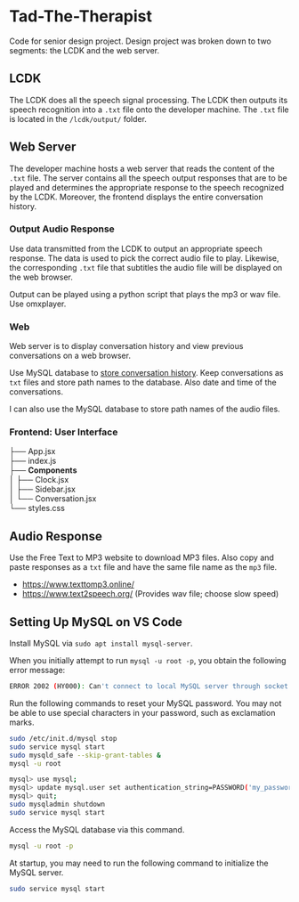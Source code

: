 # Tad-The-Therapist
Code for senior design project. Design project was broken down to
two segments\: the LCDK and the web server.


## LCDK
The LCDK does all the speech signal processing. The LCDK then outputs its speech recognition into a `.txt` file onto the developer machine. The `.txt` file is located in the `/lcdk/output/` folder.


## Web Server
The developer machine hosts a web server that reads the content of the `.txt` file. The server contains all the speech output responses that are to be played and determines the appropriate response to the speech recognized by the LCDK. Moreover, the frontend displays the entire conversation history.


### Output Audio Response
Use data transmitted from the LCDK to output an appropriate speech response. The data is used to pick the correct audio file to play. Likewise, the corresponding `.txt` file that subtitles the audio file will be displayed on the web browser.

Output can be played using a python script that plays the mp3 or wav file. Use omxplayer.

### Web
Web server is to display conversation history and view previous conversations on a web browser.

Use MySQL database to [store conversation
history](https://stackoverflow.com/questions/6472233/can-i-store-images-in-mysql). Keep
conversations as `txt` files and store path names to the
database. Also date and time of the conversations.

I can also use the MySQL database to store path names of the audio
files.


### Frontend: User Interface
├── App.jsx<br/>
├── index.js<br/>
├── **Components**<br/>
│   ├── Clock.jsx<br/>
│   ├── Sidebar.jsx<br/>
│   └── Conversation.jsx<br/>
└── styles.css<br/>


## Audio Response
Use the Free Text to MP3 website to download MP3 files. Also copy and paste responses as a `txt` file and have the same file name as the `mp3` file.
* https://www.texttomp3.online/
* https://www.text2speech.org/ (Provides wav file; choose slow speed)


## Setting Up MySQL on VS Code
Install MySQL via `sudo apt install mysql-server`.

When you initially attempt to run `mysql -u root -p`, you obtain the following error message:
```bash
ERROR 2002 (HY000): Can't connect to local MySQL server through socket '/var/run/mysqld/mysqld.sock' (2)
```

Run the following commands to reset your MySQL password. You may not be able to use special characters in your password, such as exclamation marks.
```bash
sudo /etc/init.d/mysql stop
sudo service mysql start 
sudo mysqld_safe --skip-grant-tables &
mysql -u root

mysql> use mysql;
mysql> update mysql.user set authentication_string=PASSWORD('my_password') where user='root' and host='localhost';
mysql> quit;
sudo mysqladmin shutdown
sudo service mysql start
```

Access the MySQL database via this command.
```bash
mysql -u root -p
```

At startup, you may need to run the following command to initialize the MySQL server.
```bash
sudo service mysql start
```